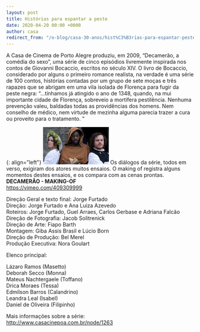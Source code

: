 ```yaml
---
layout: post
title: Histórias para espantar a peste
date: 2020-04-20 00:00 +0000
author: casa
redirect_from: "/o-blog/casa-30-anos/hist%C3%B3rias-para-espantar-peste.html"
---
```


A Casa de Cinema de Porto Alegre produziu, em 2009, “Decamerão, a comédia do sexo”, uma série de cinco episódios livremente inspirada nos contos de Giovanni Bocaccio, escritos no século XIV. O livro de Bocaccio, considerado por alguns o primeiro romance realista, na verdade é uma série de 100 contos, histórias contadas por um grupo de sete moças e três rapazes que se abrigam em uma vila isolada de Florença para fugir da peste negra: “...tínhamos já atingido o ano de 1348, quando, na mui importante cidade de Florença, sobreveio a mortífera pestilência. Nenhuma prevenção valeu, baldadas todas as providências dos homens. Nem conselho de médico, nem virtude de mezinha alguma parecia trazer a cura ou proveito para o tratamento. "

{: align="left"}
![Lázaro Ramos em cena de "Decamerão, a comédia do sexo"](/uploads/decam1-im.jpg)
Os diálogos da série, todos em verso, exigiram dos atores muitos ensaios. O making of registra alguns momentos destes ensaios, e os compara com as cenas prontas.  
**DECAMERÃO - MAKING-OF**  
<https://vimeo.com/409309999>

Direção Geral e texto final: Jorge Furtado  
Direção: Jorge Furtado e Ana Luiza Azevedo  
Roteiros: Jorge Furtado, Guel Arraes, Carlos Gerbase e Adriana Falcão  
Direção de Fotografia: Jacob Solitrenick  
Direção de Arte: Fiapo Barth  
Montagem: Giba Assis Brasil e Lúcio Born  
Direção de Produção: Bel Merel  
Produção Executiva: Nora Goulart

Elenco principal:

Lázaro Ramos (Masetto)  
Deborah Secco (Monna)  
Mateus Nachtergaele (Toffano)  
Drica Moraes (Tessa)  
Edmilson Barros (Calandrino)  
Leandra Leal (Isabel)  
Daniel de Oliveira (Filipinho)

Mais informações sobre a série:  
<http://www.casacinepoa.com.br/node/1263>
